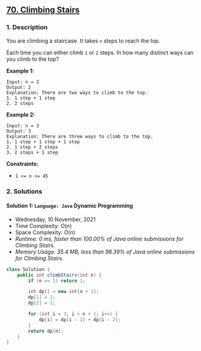 ## [70. Climbing Stairs](https://leetcode.com/problems/climbing-stairs/)

### 1. Description

You are climbing a staircase. It takes `n` steps to reach the top.

Each time you can either climb `1` or `2` steps. In how many distinct ways can you climb to the top?

**Example 1:**

```
Input: n = 2
Output: 2
Explanation: There are two ways to climb to the top.
1. 1 step + 1 step
2. 2 steps
```

**Example 2:**

```
Input: n = 3
Output: 3
Explanation: There are three ways to climb to the top.
1. 1 step + 1 step + 1 step
2. 1 step + 2 steps
3. 2 steps + 1 step
```

**Constraints:**

- `1 <= n <= 45`

### 2. Solutions

#### Solution 1: `Language: Java` Dynamic Programming

- Wednesday, 10 November, 2021
- Time Complexity: $O(n)$
- Space Complexity: $O(n)$
- *Runtime: 0 ms, faster than 100.00% of Java online submissions for Climbing Stairs.*
- *Memory Usage: 35.4 MB, less than 98.39% of Java online submissions for Climbing Stairs.*

```Java
class Solution {
    public int climbStairs(int n) {
        if (n == 1) return 1;

        int dp[] = new int[n + 1];
        dp[1] = 1;
        dp[2] = 2;

        for (int i = 3; i < n + 1; i++) {
            dp[i] = dp[i - 1] + dp[i - 2];
        }
        return dp[n];
    }
}
```
